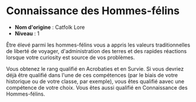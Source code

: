 # Connaissance des Hommes-félins

 * **Nom d'origine** : Catfolk Lore
 * **Niveau** : 1


<p>Être élevé parmi les hommes-félins vous a appris les valeurs traditionnelles de liberté de voyager, d'administration des terres et des rapides réactions lorsque votre curiosity est source de vos problèmes.</p>
<p>Vous obtenez le rang qualifié en Acrobaties et en Survie. Si vous devriez déjà être qualifié dans l'une de ces compétences (par le biais de votre historique ou de votre classe, par exemple), vous êtes qualifié aavec une compétence de votre choix. Vous êtes aussi qualifié en Connaissance des Hommes-félins.</p>